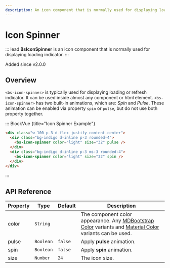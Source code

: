 ```yaml
---
description: An icon component that is normally used for displaying loading indicator. 
--- 
```


# Icon Spinner

::: lead
**BsIconSpinner** is an icon component that is normally used for displaying loading indicator.
:::

<SmallNote color="teal">Added since v2.0.0</SmallNote>


## Overview

`<bs-icon-spinner>` is typically used for displaying loading or refresh indicator. 
It can be used inside almost any component or html element. `<bs-icon-spinner>` has
two built-in animations, which are: _Spin_ and _Pulse_. These animation can be enabled via 
property `spin` or `pulse`, but do not use both property together.

::: BlockVue {title="Icon Spinner Example"}

```html
<div class="w-100 p-3 d-flex justify-content-center">
  <div class="bg-indigo d-inline p-3 rounded-4">
    <bs-icon-spinner color="light" size="32" pulse />
  </div>  
  <div class="bg-indigo d-inline p-3 ms-3 rounded-4">
    <bs-icon-spinner color="light" size="32" spin />
  </div>  
</div>

```
:::


## API Reference

<BsTabs v-model="tabs1active" variant="material" color="grey-700" class="doc-api-reference">
  <BsTab label="Props" url="#api-reference">
    <div class="doc-table-responsive doc-table-props">

| Property | Type     | Default | Description |
|----------|----------|---------|-------------|
| color    | `String` |         | The component color appearance. Any [MDBootstrap Color](/reference/color-variants#mdbootstrap-colors) variants and [Material Color](/reference/color-variants#material-colors) variants can be used. |
| pulse    | `Boolean`| `false` | Apply **pulse** animation. |
| spin     | `Boolean`| `false` | Apply **spin** animation. |
| size     | `Number` | `24`    | The icon size. |

</div>
  </BsTab>
</BsTabs>


<script lang="ts" setup>
import { ref } from 'vue';

const tabs1active = ref(0);
</script>
